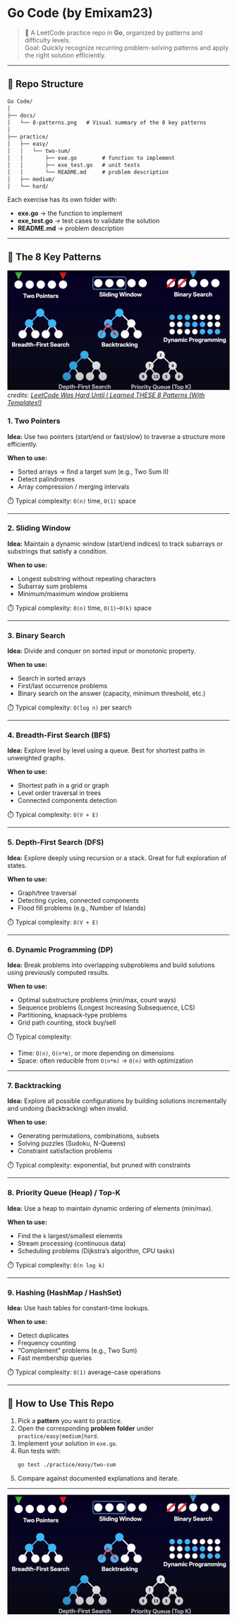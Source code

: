 # Go Code (by Emixam23)

> 🚀 A LeetCode practice repo in **Go**, organized by patterns and difficulty levels.  
> Goal: Quickly recognize recurring problem-solving patterns and apply the right solution efficiently.

---

## 📂 Repo Structure

```
Go Code/
│
├── docs/
│   └── 8-patterns.png   # Visual summary of the 8 key patterns
│
├── practice/
│   ├── easy/
│   │   └── two-sum/
│   │       ├── exe.go        # function to implement
│   │       ├── exe_test.go   # unit tests
│   │       └── README.md     # problem description
│   ├── medium/
│   └── hard/
```

Each exercise has its own folder with:
- **exe.go** → the function to implement  
- **exe_test.go** → test cases to validate the solution  
- **README.md** → problem description  

---

## 🎯 The 8 Key Patterns

![8-patterns](docs/8-patterns.png)
*credits: [LeetCode Was Hard Until I Learned THESE 8 Patterns (With Templates!)](https://www.youtube.com/watch?v=RYT08CaYq6A&ab_channel=AlgoMonster)*

### 1. Two Pointers
**Idea:** Use two pointers (start/end or fast/slow) to traverse a structure more efficiently.  

**When to use:**
- Sorted arrays → find a target sum (e.g., Two Sum II)  
- Detect palindromes  
- Array compression / merging intervals  

⏱️ Typical complexity: `O(n)` time, `O(1)` space  

---

### 2. Sliding Window
**Idea:** Maintain a dynamic window (start/end indices) to track subarrays or substrings that satisfy a condition.  

**When to use:**
- Longest substring without repeating characters  
- Subarray sum problems  
- Minimum/maximum window problems  

⏱️ Typical complexity: `O(n)` time, `O(1)`–`O(k)` space  

---

### 3. Binary Search
**Idea:** Divide and conquer on sorted input or monotonic property.  

**When to use:**
- Search in sorted arrays  
- First/last occurrence problems  
- Binary search on the answer (capacity, minimum threshold, etc.)  

⏱️ Typical complexity: `O(log n)` per search  

---

### 4. Breadth-First Search (BFS)
**Idea:** Explore level by level using a queue. Best for shortest paths in unweighted graphs.  

**When to use:**
- Shortest path in a grid or graph  
- Level order traversal in trees  
- Connected components detection  

⏱️ Typical complexity: `O(V + E)`  

---

### 5. Depth-First Search (DFS)
**Idea:** Explore deeply using recursion or a stack. Great for full exploration of states.  

**When to use:**
- Graph/tree traversal  
- Detecting cycles, connected components  
- Flood fill problems (e.g., Number of Islands)  

⏱️ Typical complexity: `O(V + E)`  

---

### 6. Dynamic Programming (DP)
**Idea:** Break problems into overlapping subproblems and build solutions using previously computed results.

**When to use:**
- Optimal substructure problems (min/max, count ways)
- Sequence problems (Longest Increasing Subsequence, LCS)
- Partitioning, knapsack-type problems
- Grid path counting, stock buy/sell

⏱️ Typical complexity:
- Time: `O(n)`, `O(n*m)`, or more depending on dimensions
- Space: often reducible from `O(n*m)` → `O(n)` with optimization

---

### 7. Backtracking
**Idea:** Explore all possible configurations by building solutions incrementally and undoing (backtracking) when invalid.  

**When to use:**
- Generating permutations, combinations, subsets  
- Solving puzzles (Sudoku, N-Queens)  
- Constraint satisfaction problems  

⏱️ Typical complexity: exponential, but pruned with constraints  

---

### 8. Priority Queue (Heap) / Top-K
**Idea:** Use a heap to maintain dynamic ordering of elements (min/max).  

**When to use:**
- Find the `k` largest/smallest elements  
- Stream processing (continuous data)  
- Scheduling problems (Dijkstra’s algorithm, CPU tasks)  

⏱️ Typical complexity: `O(n log k)`  

---

### 9. Hashing (HashMap / HashSet)
**Idea:** Use hash tables for constant-time lookups.  

**When to use:**
- Detect duplicates  
- Frequency counting  
- “Complement” problems (e.g., Two Sum)  
- Fast membership queries  

⏱️ Typical complexity: `O(1)` average-case operations  

---

## 📘 How to Use This Repo

1. Pick a **pattern** you want to practice.  
2. Open the corresponding **problem folder** under `practice/easy|medium|hard`.  
3. Implement your solution in `exe.go`.  
4. Run tests with:  
   ```bash
   go test ./practice/easy/two-sum
   ```
5. Compare against documented explanations and iterate.

---

![Patterns](docs/8-patterns.png)
